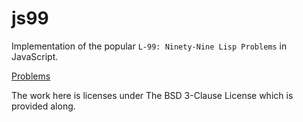 # js99

Implementation of the popular `L-99: Ninety-Nine Lisp Problems` in JavaScript.

[Problems](www.ic.unicamp.br/~meidanis/courses/mc336/2006s2/funcional/L-99_Ninety-Nine_Lisp_Problems.html)

The work here is licenses under The BSD 3-Clause License which is provided along.
